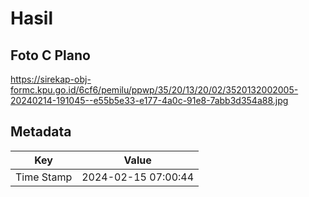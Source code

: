# Hasil

## Foto C Plano

https://sirekap-obj-formc.kpu.go.id/6cf6/pemilu/ppwp/35/20/13/20/02/3520132002005-20240214-191045--e55b5e33-e177-4a0c-91e8-7abb3d354a88.jpg


## Metadata

| Key        | Value               |
| ---------- | ------------------- |
| Time Stamp | 2024-02-15 07:00:44 |



